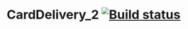 # CardDelivery_2 [![Build status](https://ci.appveyor.com/api/projects/status/7i1fab3bgf02ksey?svg=true)](https://ci.appveyor.com/project/AzizShoev/carddelivery-2-grd)